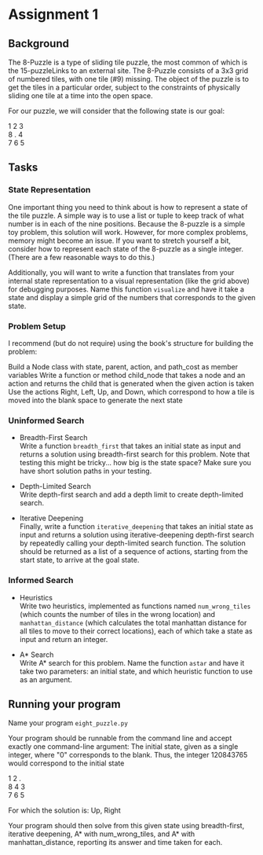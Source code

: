 # Assignment 1

## Background
The 8-Puzzle is a type of sliding tile puzzle, the most common of which is the 15-puzzleLinks to an external site.
The 8-Puzzle consists of a 3x3 grid of numbered tiles, with one tile (#9) missing. The object of the puzzle is to get the tiles in a particular order, subject to the constraints of physically sliding one tile at a time into the open space.

For our puzzle, we will consider that the following state is our goal:

1 2 3 <br>
8 . 4 <br>
7 6 5 <br>

## Tasks
### State Representation
One important thing you need to think about is how to represent a state of the tile puzzle. A simple way is to use a list or tuple to keep track of what number is in each of the nine positions. Because the 8-puzzle is a simple toy problem, this solution will work. However, for more complex problems, memory might become an issue. If you want to stretch yourself a bit, consider how to represent each state of the 8-puzzle as a single integer. (There are a few reasonable ways to do this.)

Additionally, you will want to write a function that translates from your internal state representation to a visual representation (like the grid above) for debugging purposes. Name this function `visualize` and have it take a state and display a simple grid of the numbers that corresponds to the given state.

### Problem Setup
I recommend (but do not require) using the book's structure for building the problem:

Build a Node class with state, parent, action, and path_cost as member variables
Write a function or method child_node that takes a node and an action and returns the child that is generated when the given action is taken
Use the actions Right, Left, Up, and Down, which correspond to how a tile is moved into the blank space to generate the next state
 

### Uninformed Search
- Breadth-First Search <br>
Write a function `breadth_first` that takes an initial state as input and returns a solution using breadth-first search for this problem. Note that testing this might be tricky... how big is the state space? Make sure you have short solution paths in your testing.

- Depth-Limited Search <br>
Write depth-first search and add a depth limit to create depth-limited search.

- Iterative Deepening <br>
Finally, write a function `iterative_deepening` that takes an initial state as input and returns a solution using iterative-deepening depth-first search by repeatedly calling your depth-limited search function. The solution should be returned as a list of a sequence of actions, starting from the start state, to arrive at the goal state.

### Informed Search
- Heuristics <br>
Write two heuristics, implemented as functions named `num_wrong_tiles` (which counts the number of tiles in the wrong location) and `manhattan_distance` (which calculates the total manhattan distance for all tiles to move to their correct locations), each of which take a state as input and return an integer.

- A* Search <br>
Write A* search for this problem. Name the function `astar` and have it take two parameters: an initial state, and which heuristic function to use as an argument.

## Running your program
Name your program `eight_puzzle.py`

Your program should be runnable from the command line and accept exactly one command-line argument: The initial state, given as a single integer, where "0" corresponds to the blank. Thus, the integer 120843765 would correspond to the initial state

1	2	. <br>
8	4	3 <br>
7	6	5 <br>
 
For which the solution is: Up, Right

Your program should then solve from this given state using breadth-first, iterative deepening, A* with num_wrong_tiles, and A* with manhattan_distance, reporting its answer and time taken for each. 
